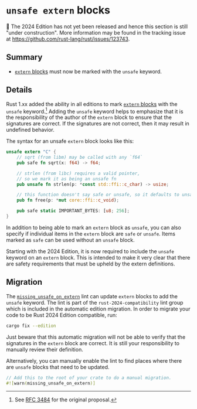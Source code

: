 # `unsafe extern` blocks

🚧 The 2024 Edition has not yet been released and hence this section is still "under construction".
More information may be found in the tracking issue at <https://github.com/rust-lang/rust/issues/123743>.

## Summary

- [`extern` blocks] must now be marked with the `unsafe` keyword.

[`extern` blocks]: ../../reference/items/external-blocks.html

## Details

Rust 1.xx <!--TODO--> added the ability in all editions to mark [`extern` blocks] with the `unsafe` keyword.[^RFC3484] Adding the `unsafe` keyword helps to emphasize that it is the responsibility of the author of the `extern` block to ensure that the signatures are correct. If the signatures are not correct, then it may result in undefined behavior.

The syntax for an unsafe `extern` block looks like this:

```rust
unsafe extern "C" {
    // sqrt (from libm) may be called with any `f64`
    pub safe fn sqrt(x: f64) -> f64;

    // strlen (from libc) requires a valid pointer,
    // so we mark it as being an unsafe fn
    pub unsafe fn strlen(p: *const std::ffi::c_char) -> usize;

    // this function doesn't say safe or unsafe, so it defaults to unsafe
    pub fn free(p: *mut core::ffi::c_void);

    pub safe static IMPORTANT_BYTES: [u8; 256];
}
```

In addition to being able to mark an `extern` block as `unsafe`, you can also specify if individual items in the `extern` block are `safe` or `unsafe`. Items marked as `safe` can be used without an `unsafe` block.

Starting with the 2024 Edition, it is now required to include the `unsafe` keyword on an `extern` block. This is intended to make it very clear that there are safety requirements that must be upheld by the extern definitions.

[^RFC3484]: See [RFC 3484](https://github.com/rust-lang/rfcs/blob/master/text/3484-unsafe-extern-blocks.md) for the original proposal.

## Migration

The [`missing_unsafe_on_extern`] lint can update `extern` blocks to add the `unsafe` keyword. The lint is part of the `rust-2024-compatibility` lint group which is included in the automatic edition migration. In order to migrate your code to be Rust 2024 Edition compatible, run:

```sh
cargo fix --edition
```

Just beware that this automatic migration will not be able to verify that the signatures in the `extern` block are correct. It is still your responsibility to manually review their definition.

Alternatively, you can manually enable the lint to find places where there are `unsafe` blocks that need to be updated.

```rust
// Add this to the root of your crate to do a manual migration.
#![warn(missing_unsafe_on_extern)]
```

[`missing_unsafe_on_extern`]: ../../rustc/lints/listing/allowed-by-default.html#missing-unsafe-on-extern
